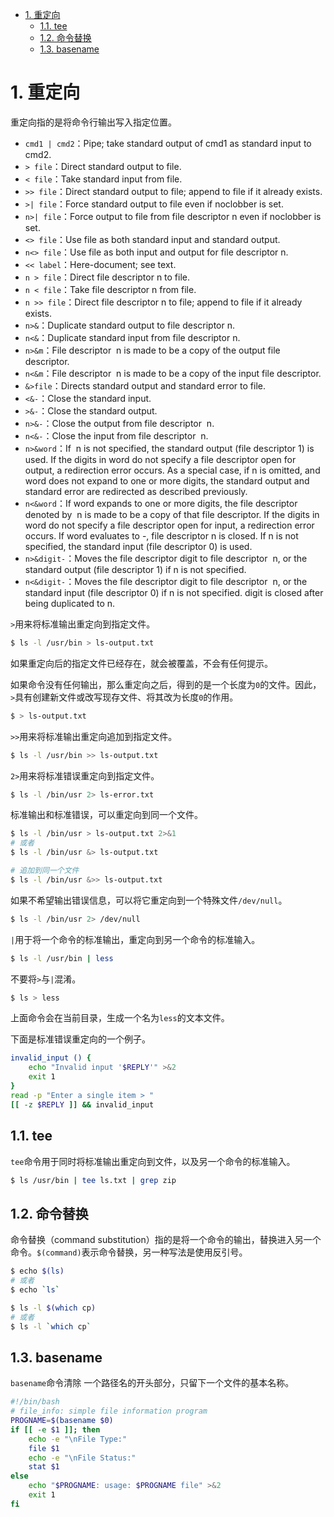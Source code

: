 - [1. 重定向](#1-重定向)
  - [1.1. tee](#11-tee)
  - [1.2. 命令替换](#12-命令替换)
  - [1.3. basename](#13-basename)

# 1. 重定向

重定向指的是将命令行输出写入指定位置。

- `cmd1 | cmd2`：Pipe; take standard output of cmd1 as standard input to cmd2.
- `> file`：Direct standard output to file.
- `< file`：Take standard input from file.
- `>> file`：Direct standard output to file; append to file if it already exists.
- `>| file`：Force standard output to file even if noclobber is set.
- `n>| file`：Force output to file from file descriptor n even if noclobber is set.
- `<> file`：Use file as both standard input and standard output.
- `n<> file`：Use file as both input and output for file descriptor n.
- `<< label`：Here-document; see text.
- `n > file`：Direct file descriptor n to file.
- `n < file`：Take file descriptor n from file.
- `n >> file`：Direct file descriptor n to file; append to file if it already exists.
- `n>&`：Duplicate standard output to file descriptor n.
- `n<&`：Duplicate standard input from file descriptor n.
- `n>&m`：File descriptor  n is made to be a copy of the output file descriptor.
- `n<&m`：File descriptor  n is made to be a copy of the input file descriptor.
- `&>file`：Directs standard output and standard error to file.
- `<&-`：Close the standard input.
- `>&-`：Close the standard output.
- `n>&-`：Close the output from file descriptor  n.
- `n<&-`：Close the input from file descriptor  n.
- `n>&word`：If  n is not specified, the standard output (file descriptor 1) is used. If the digits in word do not specify a file descriptor open for output, a redirection error occurs. As a special case, if n is omitted, and word does not expand to one or more digits, the standard output and standard error are redirected as described previously.
- `n<&word`：If word expands to one or more digits, the file descriptor denoted by  n is made to be a copy of that file descriptor. If the digits in word do not specify a file descriptor open for input, a redirection error occurs. If word evaluates to -, file descriptor n is closed. If n is not specified, the standard input (file descriptor 0) is used.
- `n>&digit-`：Moves the file descriptor digit to file descriptor  n, or the standard output (file descriptor 1) if n is not specified.
- `n<&digit-`：Moves the file descriptor digit to file descriptor  n, or the standard input (file descriptor 0) if n is not specified. digit is closed after being duplicated to n.


`>`用来将标准输出重定向到指定文件。

```bash
$ ls -l /usr/bin > ls-output.txt
```

如果重定向后的指定文件已经存在，就会被覆盖，不会有任何提示。

如果命令没有任何输出，那么重定向之后，得到的是一个长度为`0`的文件。因此，`>`具有创建新文件或改写现存文件、将其改为长度`0`的作用。

```bash
$ > ls-output.txt
```

`>>`用来将标准输出重定向追加到指定文件。

```bash
$ ls -l /usr/bin >> ls-output.txt
```

`2>`用来将标准错误重定向到指定文件。

```bash
$ ls -l /bin/usr 2> ls-error.txt
```

标准输出和标准错误，可以重定向到同一个文件。

```bash
$ ls -l /bin/usr > ls-output.txt 2>&1
# 或者
$ ls -l /bin/usr &> ls-output.txt

# 追加到同一个文件
$ ls -l /bin/usr &>> ls-output.txt
```

如果不希望输出错误信息，可以将它重定向到一个特殊文件`/dev/null`。

```bash
$ ls -l /bin/usr 2> /dev/null
```

`|`用于将一个命令的标准输出，重定向到另一个命令的标准输入。

```bash
$ ls -l /usr/bin | less
```

不要将`>`与`|`混淆。

```bash
$ ls > less
```

上面命令会在当前目录，生成一个名为`less`的文本文件。

下面是标准错误重定向的一个例子。

```bash
invalid_input () {
    echo "Invalid input '$REPLY'" >&2
    exit 1
}
read -p "Enter a single item > "
[[ -z $REPLY ]] && invalid_input
```

## 1.1. tee

`tee`命令用于同时将标准输出重定向到文件，以及另一个命令的标准输入。

```bash
$ ls /usr/bin | tee ls.txt | grep zip
```

## 1.2. 命令替换

命令替换（command substitution）指的是将一个命令的输出，替换进入另一个命令。`$(command)`表示命令替换，另一种写法是使用反引号。

```bash
$ echo $(ls)
# 或者
$ echo `ls`

$ ls -l $(which cp)
# 或者
$ ls -l `which cp`
```

## 1.3. basename

`basename`命令清除 一个路径名的开头部分，只留下一个文件的基本名称。

```bash
#!/bin/bash
# file_info: simple file information program
PROGNAME=$(basename $0)
if [[ -e $1 ]]; then
    echo -e "\nFile Type:"
    file $1
    echo -e "\nFile Status:"
    stat $1
else
    echo "$PROGNAME: usage: $PROGNAME file" >&2
    exit 1
fi
```
